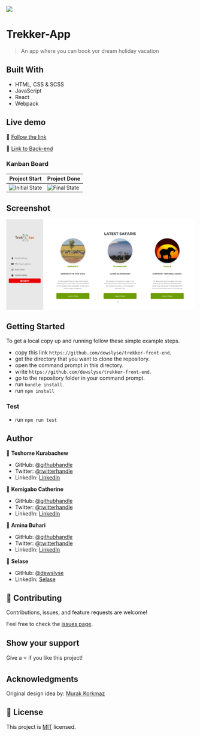![](https://img.shields.io/badge/Microverse-blueviolet)

# Trekker-App

> An app where you can book yor dream holiday vacation

## Built With

- HTML, CSS & SCSS
- JavaScript
- React
- Webpack

## Live demo

🔗 [Follow the link](https://mv-trekker.netlify.app/)


🔗 [Link to Back-end](https://github.com/dewslyse/trekker-back-end)



### Kanban Board

 Project Start| Project Done
------------- | -------------
![Initial State](https://user-images.githubusercontent.com/8092327/184234854-3ca0bb13-d75a-4eb6-ad46-e2701a4ee11a.png)  | ![Final State](https://user-images.githubusercontent.com/8092327/186813311-3ee0f122-d999-4d34-91df-85c576ee77e4.png)


## Screenshot

<img src="./screenshot.png"> 



## Getting Started

To get a local copy up and running follow these simple example steps.

- copy this link `https://github.com/dewslyse/trekker-front-end`.
- get the directory that you want to clone the repository.
- open the command prompt in this directory.
- write `https://github.com/dewslyse/trekker-front-end`.
- go to the repository folder in your command prompt.
- run `bundle install`.
- run `npm install`

### Test 
- run `npm run test`

## Author
👤 **Teshome Kurabachew**

- GitHub: [@githubhandle](https://github.com/TesheMaximillan)
- Twitter: [@twitterhandle](https://twitter.com/TesheKura)
- LinkedIn: [LinkedIn](https://www.linkedin.com/in/teshome-kurabachew-aa8067180/)

👤 **Kemigabo Catherine**

- GitHub: [@githubhandle](https://github.com/kemigabocatherine)
- Twitter: [@twitterhandle](https://twitter.com/home?lang=en)
- LinkedIn: [LinkedIn](https://www.linkedin.com/in/kemigabocatherine/)

👤 **Amina Buhari**

- GitHub: [@githubhandle](https://github.com/AminaBuhari)
- Twitter: [@twitterhandle](https://twitter.com/AminaBuhari)
- LinkedIn: [LinkedIn](https://www.linkedin.com/in/amina-buhari/)

👤 **Selase**

- GitHub: [@dewslyse](https://github.com/dewslyse)
- LinkedIn: [Selase](https://github.com/dewslyse)



## 🤝 Contributing

Contributions, issues, and feature requests are welcome!

Feel free to check the [issues page](../../issues/).

## Show your support

Give a ⭐️ if you like this project!

## Acknowledgments
Original design idea by: [Murak Korkmaz](https://www.behance.net/gallery/26425031/Vespa-Responsive-Redesign)

## 📝 License

This project is [MIT](./LICENSE) licensed.